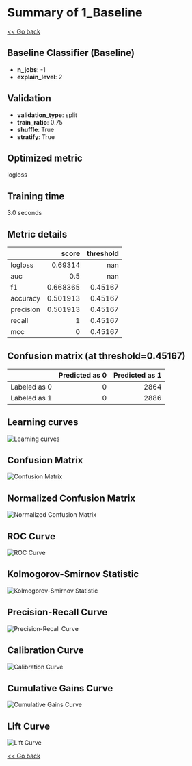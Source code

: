 # Summary of 1_Baseline

[<< Go back](../README.md)


## Baseline Classifier (Baseline)
- **n_jobs**: -1
- **explain_level**: 2

## Validation
 - **validation_type**: split
 - **train_ratio**: 0.75
 - **shuffle**: True
 - **stratify**: True

## Optimized metric
logloss

## Training time

3.0 seconds

## Metric details
|           |    score |   threshold |
|:----------|---------:|------------:|
| logloss   | 0.69314  |   nan       |
| auc       | 0.5      |   nan       |
| f1        | 0.668365 |     0.45167 |
| accuracy  | 0.501913 |     0.45167 |
| precision | 0.501913 |     0.45167 |
| recall    | 1        |     0.45167 |
| mcc       | 0        |     0.45167 |


## Confusion matrix (at threshold=0.45167)
|              |   Predicted as 0 |   Predicted as 1 |
|:-------------|-----------------:|-----------------:|
| Labeled as 0 |                0 |             2864 |
| Labeled as 1 |                0 |             2886 |

## Learning curves
![Learning curves](learning_curves.png)
## Confusion Matrix

![Confusion Matrix](confusion_matrix.png)


## Normalized Confusion Matrix

![Normalized Confusion Matrix](confusion_matrix_normalized.png)


## ROC Curve

![ROC Curve](roc_curve.png)


## Kolmogorov-Smirnov Statistic

![Kolmogorov-Smirnov Statistic](ks_statistic.png)


## Precision-Recall Curve

![Precision-Recall Curve](precision_recall_curve.png)


## Calibration Curve

![Calibration Curve](calibration_curve_curve.png)


## Cumulative Gains Curve

![Cumulative Gains Curve](cumulative_gains_curve.png)


## Lift Curve

![Lift Curve](lift_curve.png)



[<< Go back](../README.md)
